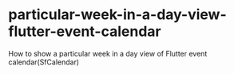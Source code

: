 # particular-week-in-a-day-view-flutter-event-calendar
How to show a particular week in a day view of Flutter event calendar(SfCalendar)
